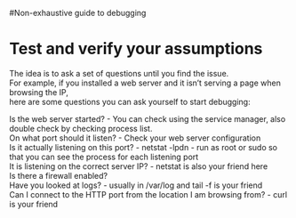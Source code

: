#Non-exhaustive guide to debugging

# Test and verify your assumptions  
The idea is to ask a set of questions until you find the issue.  
For example, if you installed a web server and it isn’t serving a page when browsing the IP,  
here are some questions you can ask yourself to start debugging:

Is the web server started? - You can check using the service manager, also double check by checking process list.   
On what port should it listen? - Check your web server configuration  
Is it actually listening on this port? - netstat -lpdn - run as root or sudo so that you can see the process for each listening port  
It is listening on the correct server IP? - netstat is also your friend here  
Is there a firewall enabled?  
Have you looked at logs? - usually in /var/log and tail -f is your friend  
Can I connect to the HTTP port from the location I am browsing from? - curl is your friend  
